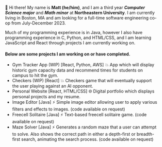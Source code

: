👋 Hi there! My name is **Matt (he/him)**, and I am a third year ***Computer Science major*** and ***Math minor*** at **Northeastern University**. I am currently living in Boston, MA and am looking for a full-time software engineering co-op from July-December 2023.

Much of my programming experience is in Java, however I also have programming experience in C, Python, and HTML/CSS, and I am learning JavaScript and React through projects I am currently working on.

#### Below are some projects I am working on or have completed.
* Gym Tracker App (WIP) [React, Python, AWS] 💥 App which will display historic gym capacity data and recommend times for students on campus to hit the gym.
* Checkers (WIP) [React] 💥 Checkers game that will eventually support the user playing against an AI opponent.
* Personal Website [React, HTML/CSS] 🌐 Digital portfolio which displays personal projects and my resume.
* Image Editor [Java] ⚡ Simple image editor allowing user to apply various filters and effects to images. (code available on request)
* Freecell Solitaire [Java] ⚡ Text-based freecell solitaire game. (code available on request)
* Maze Solver [Java] ⚡ Generates a random maze that a user can attempt to solve. Also shows the correct path in either a depth-first or breadth-first search, animating the search process. (code available on request)

<!--
**mattkeefer/mattkeefer** is a ✨ _special_ ✨ repository because its `README.md` (this file) appears on your GitHub profile.

Here are some ideas to get you started:

- 🔭 I’m currently working on ...
- 🌱 I’m currently learning ...
- 👯 I’m looking to collaborate on ...
- 🤔 I’m looking for help with ...
- 💬 Ask me about ...
- 📫 How to reach me: ...
- 😄 Pronouns: ...
- ⚡ Fun fact: ...
💥🌐🪐🌟🔥💡

-->

